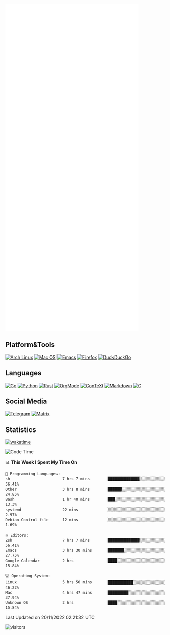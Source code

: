 ![Metrics](https://github.com/SteamedFish/SteamedFish/blob/master/github-metrics.svg)

## Platform&Tools

[![Arch Linux](https://img.shields.io/badge/ArchLinux-1793D1?logo=arch-linux&logoColor=fff&style=flat-square)](https://archlinux.org/)
[![Mac OS](https://img.shields.io/badge/MacOS-000000?style=flat-square&logo=macos&logoColor=F0F0F0)](https://www.apple.com/macos/)
[![Emacs](https://img.shields.io/badge/Emacs-%237F5AB6.svg?&style=flat-square&logo=gnu-emacs&logoColor=white)](https://www.gnu.org/software/emacs/)
[![Firefox](https://img.shields.io/badge/Firefox-FF7139?style=flat-square&logo=Firefox-Browser&logoColor=white)](https://firefox.com/)
[![DuckDuckGo](https://img.shields.io/badge/DuckDuckGo-DE5833?style=flat-square&logo=DuckDuckGo&logoColor=white)](https://duckduckgo.com/)

## Languages

[![Go](https://img.shields.io/badge/Golang-%2300ADD8.svg?style=flat-square&logo=go&logoColor=white)](https://golang.org/)
[![Python](https://img.shields.io/badge/Python-3670A0?style=flat-square&logo=python&logoColor=ffdd54)](https://www.python.org/)
[![Rust](https://img.shields.io/badge/Rust-%23000000.svg?style=flat-square&logo=rust&logoColor=white)](https://www.rust-lang.org/)
[![OrgMode](https://img.shields.io/badge/OrgMode-%23000000.svg?style=flat-square&logo=org&logoColor=white)](https://orgmode.org/)
[![ConTeXt](https://img.shields.io/badge/ConTeXt-%23008080.svg?style=flat-square&logo=latex&logoColor=white)](https://contextgarden.net/)
[![Markdown](https://img.shields.io/badge/MarkDown-%23000000.svg?style=flat-square&logo=markdown&logoColor=white)](https://daringfireball.net/projects/markdown/)
[![C](https://img.shields.io/badge/C-%2300599C.svg?style=flat-square&logo=c&logoColor=white)](https://www.iso.org/standard/74528.html)

## Social Media
[![Telegram](https://img.shields.io/badge/SteamedFish-2CA5E0?style=social&logo=telegram&logoColor=white)](https://t.me/SteamedFish)
[![Matrix](https://img.shields.io/badge/SteamedFish-2CA5E0?style=social&logo=matrix&logoColor=black)](https://matrix.to/#/@i:steamedfish.org)

## Statistics
[![wakatime](https://wakatime.com/badge/user/168280d6-fcf2-4b4f-ad3a-dc4612f35b38.svg)](https://wakatime.com/@168280d6-fcf2-4b4f-ad3a-dc4612f35b38)

<!--START_SECTION:waka-->
![Code Time](http://img.shields.io/badge/Code%20Time-2%2C141%20hrs%205%20mins-blue)

📊 **This Week I Spent My Time On** 

```text
💬 Programming Languages: 
sh                       7 hrs 7 mins        ██████████████░░░░░░░░░░░   56.41% 
Other                    3 hrs 8 mins        ██████░░░░░░░░░░░░░░░░░░░   24.85% 
Bash                     1 hr 40 mins        ███░░░░░░░░░░░░░░░░░░░░░░   13.3% 
systemd                  22 mins             ░░░░░░░░░░░░░░░░░░░░░░░░░   2.97% 
Debian Control file      12 mins             ░░░░░░░░░░░░░░░░░░░░░░░░░   1.69%

🔥 Editors: 
Zsh                      7 hrs 7 mins        ██████████████░░░░░░░░░░░   56.41% 
Emacs                    3 hrs 30 mins       ███████░░░░░░░░░░░░░░░░░░   27.75% 
Google Calendar          2 hrs               ████░░░░░░░░░░░░░░░░░░░░░   15.84%

💻 Operating System: 
Linux                    5 hrs 50 mins       ███████████░░░░░░░░░░░░░░   46.22% 
Mac                      4 hrs 47 mins       █████████░░░░░░░░░░░░░░░░   37.94% 
Unknown OS               2 hrs               ████░░░░░░░░░░░░░░░░░░░░░   15.84%

```


 Last Updated on 20/11/2022 02:21:32 UTC
<!--END_SECTION:waka-->

![visitors](https://visitor-badge.laobi.icu/badge?page_id=SteamedFish.SteamedFish)
